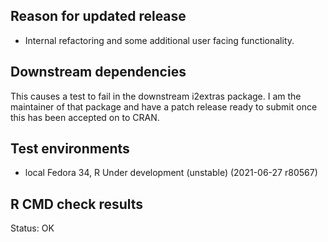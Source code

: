 ## Reason for updated release
* Internal refactoring and some additional user facing functionality.

## Downstream dependencies
This causes a test to fail in the downstream i2extras package.
I am the maintainer of that package and have a patch release ready to submit once this has been accepted on to CRAN.

## Test environments
* local Fedora 34, R Under development (unstable) (2021-06-27 r80567)

## R CMD check results
Status: OK


